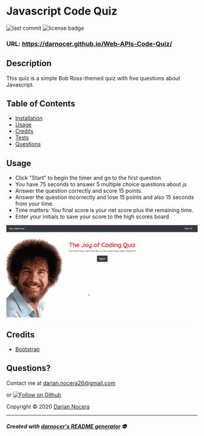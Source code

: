# Javascript Code Quiz

![last commit](https://img.shields.io/github/last-commit/darnocer/Web-APIs-Code-Quiz?style=flat-square) ![license badge](https://img.shields.io/github/license/darnocer/Web-APIs-Code-Quiz?style=flat-square)

### URL: https://darnocer.github.io/Web-APIs-Code-Quiz/

## Description

This quiz is a simple Bob Ross-themed quiz with five questions about Javascript.

## Table of Contents

- [Installation](#installation)
- [Usage](#usage)
- [Credits](#Credits)
- [Tests](#tests)
- [Questions](#questions)

## Usage

- Click "Start" to begin the timer and go to the first question
- You have 75 seconds to answer 5 multiple choice questions about js
- Answer the question correctly and score 15 points.
- Answer the question incorrectly and lose 15 points and also 15 seconds from your time.
- Time matters: You final score is your net score plus the remaining time.
- Enter your initials to save your score to the high scores board

![demo](./Assets/images/demo.gif)

## Credits

- [Bootstrap](https://getbootstrap.com/)

## Questions?

Contact me at [darian.nocera26@gmail.com](mailto:darian.nocera26@gmail.com)

or [![Follow on Github](https://img.shields.io/github/followers/darnocer?label=Follow&style=social)](http://www.github.com/darnocer)

Copyright © 2020 [Darian Nocera](http://www.github.com/darnocer)

---

##### _Created with [darnocer's README generator](https://github.com/darnocer/Node.js-and-ES6-README-Generator)_ 👽
